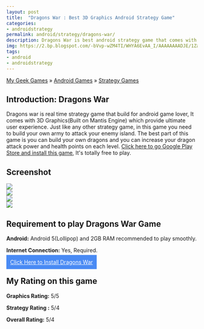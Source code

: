 ```yaml
---
layout: post
title:  "Dragons War : Best 3D Graphics Android Strategy Game"
categories: 
- androidstrategy
permalink: android/strategy/dragons-war/
description: Dragons War is best android strategy game that comes with 3D Graphics. Try out, It's free to play.
img: https://2.bp.blogspot.com/-bVvp-wZM4TI/WHYA6EvAA_I/AAAAAAAADJE/1ZaovTRb9gQwLZUwt03cim63kWH2bKZuACLcB/s1600/3.png
tags: 
- android
- androidstrategy
---
```


<div class="breadcrumb">
<span itemscope='itemscope' itemtype='http://data-vocabulary.org/Breadcrumb'><a href="/" itemprop="url"><span title="My Geek Games" itemprop='title'>My Geek Games</span></a></span>
<span itemscope='itemscope' itemtype='http://data-vocabulary.org/Breadcrumb'>&#187; <a href="/android/" itemprop="url"><span title="Android Games" itemprop='title'>Android Games</span></a></span>
<span itemscope='itemscope' itemtype='http://data-vocabulary.org/Breadcrumb'>&#187; <a href="/android/strategy/" itemprop="url"><span title="Strategy Games" itemprop='title'>Strategy Games</span></a></span>
</div>

## Introduction: Dragons War  ##

Dragons war is real time strategy game that build for android game lover, It comes with 3D Graphics(Built on Mantis Engine) which provide ultimate user experience. Just like any other strategy game, in this game you need to build your own army to attack your enemy island. The best part of this game is you can build your own dragons and you can increase your dragon attack power and health points on each level. <a href="http://kuaptrk.com/mt/0384x264d4u233t224q2u234/" rel="nofollow" target="_blank">Click here to go Google Play Store and install this game</a>, It's totally free to play.

## Screenshot ##

<img class="img-responsive" src="https://4.bp.blogspot.com/-t65wFYFJPwI/WHYA6MOZGyI/AAAAAAAADJI/AxKkCZqtMxAyp5UbXCElEciDnNl865IvACLcB/s1600/1.png"/><br/>
<img class="img-responsive" src="https://2.bp.blogspot.com/-4uL1oLzclaM/WHYA6Glr4CI/AAAAAAAADJA/CiPkPNSbJbkBzSB2Uqqsxn4BdTA0Wo0fgCLcB/s1600/2.png"/><br/>
<img class="img-responsive" src="https://2.bp.blogspot.com/-bVvp-wZM4TI/WHYA6EvAA_I/AAAAAAAADJE/1ZaovTRb9gQwLZUwt03cim63kWH2bKZuACLcB/s1600/3.png"/><br/>
<img class="img-responsive" src="https://4.bp.blogspot.com/-ma_YkhCwLXk/WHYA6i4evZI/AAAAAAAADJM/88GGXMgbzKQs7GXFU0_0Bzr0ZyxWVwtoACLcB/s1600/4.png"/><br/>

## Requirement to play Dragons War Game ##

**Android:** Android 5(Lollipop) and 2GB RAM recommended to play smoothly.

**Internet Connection:** Yes, Required.

<div id="mybutton"><a style="color: #fff;background-color:#498AF4;padding: 10px 10px 10px 10px;" href="http://kuaptrk.com/mt/0384x264d4u233t224q2u234/" role="button" rel="nofollow" target="_blank">Click Here to Install Dragons War</a></div>

## My Rating on this game ##


**Graphics Rating:** 5/5

**Strategy Rating :** 5/4

**Overall Rating:** 5/4

